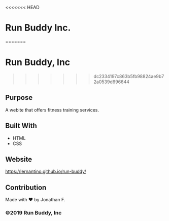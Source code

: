 <<<<<<< HEAD
# Run Buddy Inc.
=======
# Run Buddy, Inc
>>>>>>> dc2334197c863b5fb98824ae9b72a0539d696644

## Purpose
A webite that offers fitness training services.

## Built With
* HTML
* CSS

## Website
https://lernantino.github.io/run-buddy/

## Contribution
Made with ❤️ by Jonathan F.

### ©️2019 Run Buddy, Inc 
